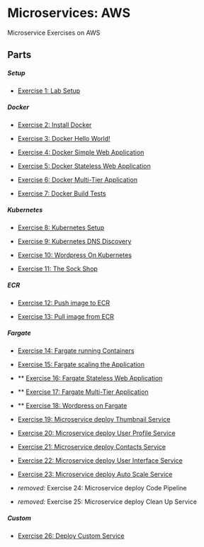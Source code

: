 # Microservices: AWS

Microservice Exercises on AWS

## Parts

##### Setup

* [Exercise 1: Lab Setup](labSetup.md)

##### Docker

* [Exercise 2: Install Docker](docker/installDocker.md)

* [Exercise 3: Docker Hello World!](docker/helloworld.md)

* [Exercise 4: Docker Simple Web Application](docker/simpleWebApp.md)

* [Exercise 5: Docker Stateless Web Application](docker/statelessWebApp.md)

* [Exercise 6: Docker Multi-Tier Application](docker/multiTierApp.md)

* [Exercise 7: Docker Build Tests](docker/buildTests.md)

##### Kubernetes

* [Exercise 8: Kubernetes Setup](k8s/k8sSetup.md)

* [Exercise 9: Kubernetes DNS Discovery](k8s/dnsDiscovery.md)

* [Exercise 10: Wordpress On Kubernetes](k8s/wordpressOnK8s.md)

* [Exercise 11: The Sock Shop](k8s/sockShop.md)

##### ECR

* [Exercise 12: Push image to ECR](ecr/pushImageToRegistry.md)

* [Exercise 13: Pull image from ECR](ecr/pullImageFromRegistry.md)

##### Fargate

* [Exercise 14: Fargate running Containers](fargate/runningContainers.md)

* [Exercise 15: Fargate scaling the Application](fargate/scalingTheApp.md)

* ** [Exercise 16: Fargate Stateless Web Application](fargate/statelessWebApp.md)

* ** [Exercise 17: Fargate Multi-Tier Application](fargate/multiTierApp.md)

* ** [Exercise 18: Wordpress on Fargate](fargate/wordpressOnFargate.md)

* [Exercise 19: Microservice deploy Thumbnail Service](fargate/microserviceDeployThumbnailService.md)

* [Exercise 20: Microservice deploy User Profile Service](fargate/microserviceDeployUserProfileService.md)

* [Exercise 21: Microservice deploy Contacts Service](fargate/microserviceDeployContactsService.md)

* [Exercise 22: Microservice deploy User Interface Service](fargate/microserviceDeployUserInterfaceService.md)

* [Exercise 23: Microservice deploy Auto Scale Service](fargate/microserviceAutoScaleUserInterfaceService.md)

* _removed:_ Exercise 24: Microservice deploy Code Pipeline [](fargate/microserviceCodePipeline.md)

* _removed:_ Exercise 25: Microservice deploy Clean Up Service [](fargate/microserviceCleanUp.md)

##### Custom

* [Exercise 26: Deploy Custom Service](fargate/deployCustomService.md)
